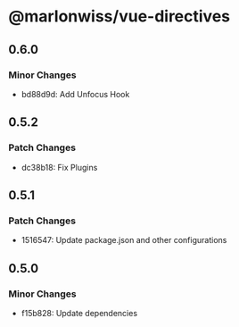 # @marlonwiss/vue-directives

## 0.6.0

### Minor Changes

- bd88d9d: Add Unfocus Hook

## 0.5.2

### Patch Changes

- dc38b18: Fix Plugins

## 0.5.1

### Patch Changes

- 1516547: Update package.json and other configurations

## 0.5.0

### Minor Changes

- f15b828: Update dependencies
